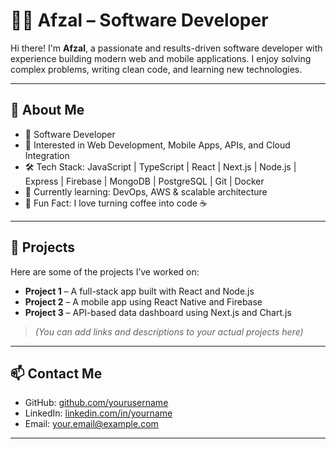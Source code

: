 # 👨‍💻 Afzal – Software Developer

Hi there! I'm **Afzal**, a passionate and results-driven software developer with experience building modern web and mobile applications. I enjoy solving complex problems, writing clean code, and learning new technologies.

---

## 🚀 About Me

- 💼 Software Developer
- 🧠 Interested in Web Development, Mobile Apps, APIs, and Cloud Integration
- 🛠️ Tech Stack: JavaScript | TypeScript | React | Next.js | Node.js | Express | Firebase | MongoDB | PostgreSQL | Git | Docker
- 🌱 Currently learning: DevOps, AWS & scalable architecture
- 🧩 Fun Fact: I love turning coffee into code ☕

---

## 📂 Projects

Here are some of the projects I’ve worked on:

- **Project 1** – A full-stack app built with React and Node.js  
- **Project 2** – A mobile app using React Native and Firebase  
- **Project 3** – API-based data dashboard using Next.js and Chart.js  

> *(You can add links and descriptions to your actual projects here)*

---

## 📫 Contact Me

- GitHub: [github.com/yourusername](https://github.com/yourusername)  
- LinkedIn: [linkedin.com/in/yourname](https://linkedin.com/in/yourname)  
- Email: your.email@example.com

---

